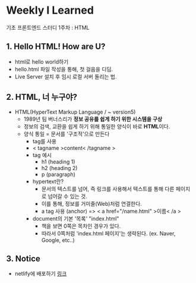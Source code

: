 # Weekly I Learned
기초 프론트엔드 스터디 1주차 : HTML

## 1. Hello HTML! How are U?

- html로 hello world하기
- hello.html 파일 작성을 통해, 첫 걸음을 디딤.
- Live Server 설치 후 임시 로컬 서버 돌리는 법.

## 2. HTML, 너 누구야?

- HTML(HyperText Markup Language / ~ version5)
    - 1989년 팀 버너스리가 **정보 공유를 쉽게 하기 위한 시스템을 구상**
    - 정보의 검색, 교환을 쉽게 하기 위해 통일한 양식이 바로 **HTML**이다.
    - 양식 통일 = 문서를 '구조적'으로 만든다
        - tag를 사용
        - < tagname >content< /tagname >
        - tag 예시
            - h1 (heading 1)
            - h2 (heading 2)
            - p (paragraph)
        - hypertext란?
            - 문서의 텍스트를 넘어, 즉 링크를 사용해서 텍스트를 통해 다른 페이지로 넘어갈 수 있는 것.
            - 이를 통해, 정보를 거미줄(Web)처럼 연결한다.
            - a tag 사용 (anchor) => < a href="/name.html" >이름< /a >
        - document의 기본 '목록' "index.html"
            - 책을 보면 0쪽은 목차인 경우가 있다.
            - 따라서 0쪽처럼 'index.html 페이지'는 생략된다. (ex. Naver, Google, etc..)

## 3. Notice

- netlify에 배포하기
[링크](https://deft-hotteok-97f2f5.netlify.app/)